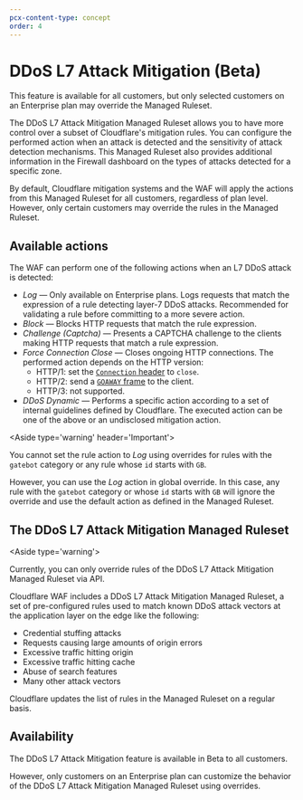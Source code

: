 ```yaml
---
pcx-content-type: concept
order: 4
---
```


# DDoS L7 Attack Mitigation (Beta)

<Aside type='warning'>

This feature is available for all customers, but only selected customers on an Enterprise plan may override the Managed Ruleset.

</Aside>

The DDoS L7 Attack Mitigation Managed Ruleset allows you to have more control over a subset of Cloudflare's mitigation rules. You can configure the performed action when an attack is detected and the sensitivity of attack detection mechanisms. This Managed Ruleset also provides additional information in the Firewall dashboard on the types of attacks detected for a specific zone.

By default, Cloudflare mitigation systems and the WAF will apply the actions from this Managed Ruleset for all customers, regardless of plan level. However, only certain customers may override the rules in the Managed Ruleset.

## Available actions

The WAF can perform one of the following actions when an L7 DDoS attack is detected:

* _Log_ — Only available on Enterprise plans. Logs requests that match the expression of a rule detecting layer-7 DDoS attacks. Recommended for validating a rule before committing to a more severe action.
* _Block_ — Blocks HTTP requests that match the rule expression.
* _Challenge (Captcha)_ — Presents a CAPTCHA challenge to the clients making HTTP requests that match a rule expression.
* _Force Connection Close_ — Closes ongoing HTTP connections. The performed action depends on the HTTP version:
    * HTTP/1: set the [`Connection` header](https://developer.mozilla.org/en-US/docs/Web/HTTP/Headers/Connection#directives) to `close`.
    * HTTP/2: send a [`GOAWAY` frame](https://datatracker.ietf.org/doc/html/rfc7540#section-6.8) to the client.
    * HTTP/3: not supported.
* _DDoS Dynamic_ — Performs a specific action according to a set of internal guidelines defined by Cloudflare. The executed action can be one of the above or an undisclosed mitigation action.

<Aside type='warning' header='Important'>

You cannot set the rule action to _Log_ using overrides for rules with the `gatebot` category or any rule whose `id` starts with `GB`.

However, you can use the _Log_ action in global override. In this case, any rule with the `gatebot` category or whose `id` starts with `GB` will ignore the override and use the default action as defined in the Managed Ruleset.

</Aside>

## The DDoS L7 Attack Mitigation Managed Ruleset

<Aside type='warning'>

Currently, you can only override rules of the DDoS L7 Attack Mitigation Managed Ruleset via API.

</Aside>

Cloudflare WAF includes a DDoS L7 Attack Mitigation Managed Ruleset, a set of pre-configured rules used to match known DDoS attack vectors at the application layer on the edge like the following:

* Credential stuffing attacks
* Requests causing large amounts of origin errors
* Excessive traffic hitting origin
* Excessive traffic hitting cache
* Abuse of search features
* Many other attack vectors

Cloudflare updates the list of rules in the Managed Ruleset on a regular basis.

## Availability

The DDoS L7 Attack Mitigation feature is available in Beta to all customers.

However, only customers on an Enterprise plan can customize the behavior of the DDoS L7 Attack Mitigation Managed Ruleset using overrides.
